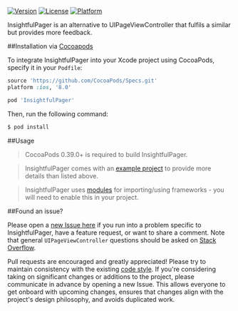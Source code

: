 [![Version](https://img.shields.io/cocoapods/v/InsightfulPager.svg?style=flat)](http://cocoapods.org/pods/InsightfulPager)
[![License](https://img.shields.io/cocoapods/l/InsightfulPager.svg?style=flat)](http://cocoapods.org/pods/InsightfulPager)
[![Platform](https://img.shields.io/cocoapods/p/InsightfulPager.svg?style=flat)](http://cocoapods.org/pods/InsightfulPager)

InsightfulPager is an alternative to UIPageViewController that fulfils a similar but provides more feedback.

##Installation via [Cocoapods](https://cocoapods.org/)

To integrate InsightfulPager into your Xcode project using CocoaPods, specify it in your `Podfile`:

```ruby
source 'https://github.com/CocoaPods/Specs.git'
platform :ios, '8.0'

pod 'InsightfulPager'
```

Then, run the following command:

```bash
$ pod install
```

##Usage

> CocoaPods 0.39.0+ is required to build InsightfulPager.

> InsightfulPager comes with an [example project](https://github.com/wibosco/InsightfulPager/tree/master/Example/iOS%20Example) to provide more details than listed above.

> InsightfulPager uses [modules](http://useyourloaf.com/blog/modules-and-precompiled-headers.html) for importing/using frameworks - you will need to enable this in your project.

##Found an issue?

Please open a [new Issue here](https://github.com/wibosco/ConvenientFileManager/issues/new) if you run into a problem specific to InsightfulPager, have a feature request, or want to share a comment. Note that general `UIPageViewController` questions should be asked on [Stack Overflow](http://stackoverflow.com).

Pull requests are encouraged and greatly appreciated! Please try to maintain consistency with the existing [code style](http://www.williamboles.me/objective-c-coding-style). If you're considering taking on significant changes or additions to the project, please communicate in advance by opening a new Issue. This allows everyone to get onboard with upcoming changes, ensures that changes align with the project's design philosophy, and avoids duplicated work.